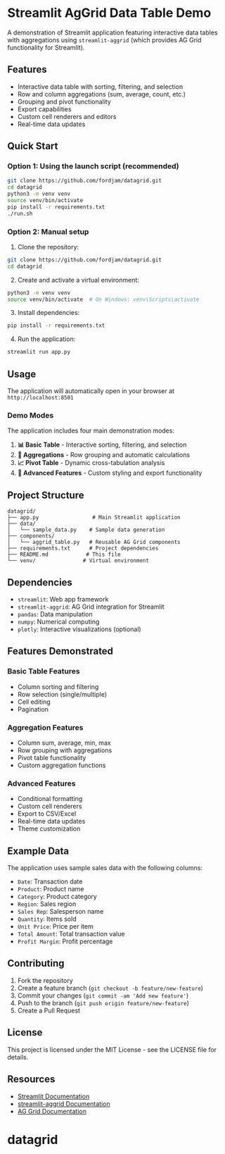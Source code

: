 # Streamlit AgGrid Data Table Demo

A demonstration of Streamlit application featuring interactive data tables with aggregations using `streamlit-aggrid` (which provides AG Grid functionality for Streamlit).

## Features

- Interactive data table with sorting, filtering, and selection
- Row and column aggregations (sum, average, count, etc.)
- Grouping and pivot functionality
- Export capabilities
- Custom cell renderers and editors
- Real-time data updates

## Quick Start

### Option 1: Using the launch script (recommended)
```bash
git clone https://github.com/fordjam/datagrid.git
cd datagrid
python3 -m venv venv
source venv/bin/activate
pip install -r requirements.txt
./run.sh
```

### Option 2: Manual setup
1. Clone the repository:
```bash
git clone https://github.com/fordjam/datagrid.git
cd datagrid
```

2. Create and activate a virtual environment:
```bash
python3 -m venv venv
source venv/bin/activate  # On Windows: venv\Scripts\activate
```

3. Install dependencies:
```bash
pip install -r requirements.txt
```

4. Run the application:
```bash
streamlit run app.py
```

## Usage

The application will automatically open in your browser at `http://localhost:8501`

### Demo Modes

The application includes four main demonstration modes:

1. **📊 Basic Table** - Interactive sorting, filtering, and selection
2. **🔢 Aggregations** - Row grouping and automatic calculations  
3. **📈 Pivot Table** - Dynamic cross-tabulation analysis
4. **🎯 Advanced Features** - Custom styling and export functionality

## Project Structure

```
datagrid/
├── app.py                 # Main Streamlit application
├── data/
│   └── sample_data.py    # Sample data generation
├── components/
│   └── aggrid_table.py   # Reusable AG Grid components
├── requirements.txt      # Project dependencies
├── README.md            # This file
└── venv/               # Virtual environment
```

## Dependencies

- `streamlit`: Web app framework
- `streamlit-aggrid`: AG Grid integration for Streamlit
- `pandas`: Data manipulation
- `numpy`: Numerical computing
- `plotly`: Interactive visualizations (optional)

## Features Demonstrated

### Basic Table Features
- Column sorting and filtering
- Row selection (single/multiple)
- Cell editing
- Pagination

### Aggregation Features
- Column sum, average, min, max
- Row grouping with aggregations
- Pivot table functionality
- Custom aggregation functions

### Advanced Features
- Conditional formatting
- Custom cell renderers
- Export to CSV/Excel
- Real-time data updates
- Theme customization

## Example Data

The application uses sample sales data with the following columns:
- `Date`: Transaction date
- `Product`: Product name
- `Category`: Product category
- `Region`: Sales region
- `Sales Rep`: Salesperson name
- `Quantity`: Items sold
- `Unit Price`: Price per item
- `Total Amount`: Total transaction value
- `Profit Margin`: Profit percentage

## Contributing

1. Fork the repository
2. Create a feature branch (`git checkout -b feature/new-feature`)
3. Commit your changes (`git commit -am 'Add new feature'`)
4. Push to the branch (`git push origin feature/new-feature`)
5. Create a Pull Request

## License

This project is licensed under the MIT License - see the LICENSE file for details.

## Resources

- [Streamlit Documentation](https://docs.streamlit.io/)
- [streamlit-aggrid Documentation](https://github.com/PablocFonseca/streamlit-aggrid)
- [AG Grid Documentation](https://www.ag-grid.com/documentation/)
# datagrid
